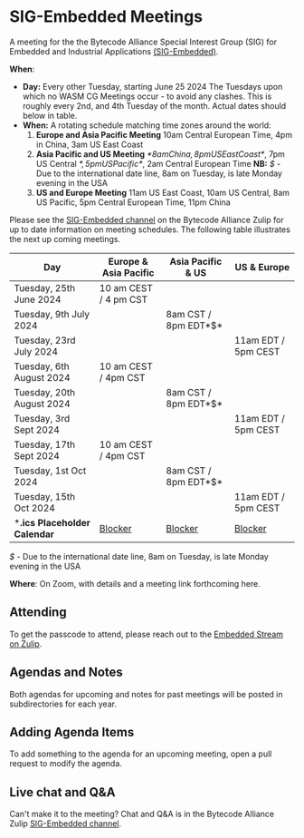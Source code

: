 # SIG-Embedded Meetings

A meeting for the the Bytecode Alliance Special Interest Group (SIG) for Embedded and Industrial Applications [(SIG-Embedded)](https://github.com/bytecodealliance/governance/tree/main/SIGs/SIG-embedded).

**When**: 

* **Day:** Every other Tuesday, starting June 25 2024
  The Tuesdays upon which no WASM CG Meetings occur - to avoid any clashes. This is roughly every 2nd, and 4th Tuesday of the month. Actual dates should below in table.
* **When:** A rotating schedule matching time zones around the world:
  1. **Europe and Asia Pacific Meeting**
     10am Central European Time, 4pm in China, 3am US East Coast
  2. **Asia Pacific and US Meeting** *$*
     8am China, 8pm US East Coast *$*, 7pm US Central *$*, 5pm US Pacific *$*, 2am Central European Time
     **NB:** *$* - Due to the international date line, 8am on Tuesday, is late Monday evening in the USA
  3. **US and Europe Meeting**
     11am US East Coast, 10am US Central, 8am US Pacific, 5pm Central European Time, 11pm China

Please see the [SIG-Embedded channel](https://bytecodealliance.zulipchat.com/#narrow/stream/438936-SIG-Embedded) on the Bytecode Alliance Zulip for up to date information on meeting schedules. The following table illustrates the next up coming meetings.

| Day                            | Europe & Asia Pacific                                        | Asia Pacific & US                                            | US & Europe                                                  |
| ------------------------------ | ------------------------------------------------------------ | ------------------------------------------------------------ | ------------------------------------------------------------ |
| Tuesday, 25th June 2024        | 10 am CEST / 4 pm CST                                        |                                                              |                                                              |
| Tuesday, 9th July 2024         |                                                              | 8am CST / 8pm EDT*$*                                         |                                                              |
| Tuesday, 23rd July 2024        |                                                              |                                                              | 11am EDT / 5pm CEST                                          |
| Tuesday, 6th August 2024       | 10 am CEST / 4pm CST                                         |                                                              |                                                              |
| Tuesday, 20th August 2024      |                                                              | 8am CST / 8pm EDT*$*                                         |                                                              |
| Tuesday, 3rd Sept 2024         |                                                              |                                                              | 11am EDT / 5pm CEST                                          |
| Tuesday, 17th Sept 2024        | 10 am CEST / 4pm CST                                         |                                                              |                                                              |
| Tuesday, 1st Oct 2024          |                                                              | 8am CST / 8pm EDT*$*                                         |                                                              |
| Tuesday, 15th Oct 2024         |                                                              |                                                              | 11am EDT / 5pm CEST                                          |
| ***.ics Placeholder Calendar** | [Blocker](./ics-calendar-blockers/SIG-Embedded-EuropeandAsiaPacific.ics) | [Blocker](./ics-calendar-blockers/SIG-Embedded-AsiaPacificandUSA.ics) | [Blocker](./ics-calendar-blockers/SIG-Embedded-USAandEurope.ics) |

*$* - Due to the international date line, 8am on Tuesday, is late Monday evening in the USA

**Where**: On Zoom, with details and a meeting link forthcoming here.

## Attending

To get the passcode to attend, please reach out to the  [Embedded Stream on Zulip](https://bytecodealliance.zulipchat.com/#narrow/stream/438936-SIG-Embedded).

## Agendas and Notes

Both agendas for upcoming and notes for past meetings will be posted in subdirectories for each year.

## Adding Agenda Items

To add something to the agenda for an upcoming meeting, open a pull request to
modify the agenda.

## Live chat and Q&A

Can't make it to the meeting? Chat and Q&A is in the Bytecode Alliance Zulip [SIG-Embedded channel](https://bytecodealliance.zulipchat.com/#narrow/stream/438936-SIG-Embedded).
